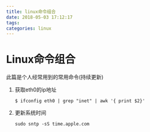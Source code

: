 ```yaml
---
title: linux命令组合
date: 2018-05-03 17:12:17
tags:
categories: linux
---
```


# Linux命令组合

此篇是个人经常用到的常用命令(持续更新)

<!--more-->

1. 获取eth0的ip地址

   ```shell
   $ ifconfig eth0 | grep "inet" | awk '{ print $2}' 
   ```

   

2. 更新系统时间

   ```shell
   sudo sntp -sS time.apple.com
   ```

   